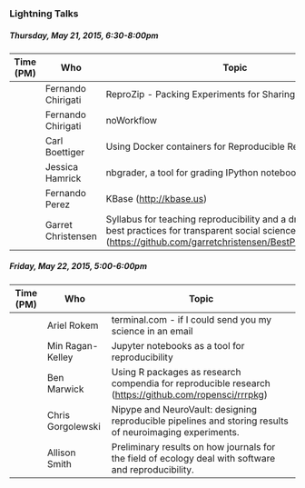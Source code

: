 ### Lightning Talks

##### Thursday, May 21, 2015, 6:30-8:00pm

|   Time (PM)    |  Who   | Topic   |
|--------|-----|----| 
| |Fernando Chirigati| ReproZip - Packing Experiments for Sharing and Publication|
| |Fernando Chirigati| noWorkflow|
| |Carl Boettiger| Using Docker containers for Reproducible Research
| | Jessica Hamrick| nbgrader, a tool for grading IPython notebooks.|
| |Fernando Perez| KBase (http://kbase.us) |
| | Garret Christensen | Syllabus for teaching reproducibility and a draft manual of best practices for transparent social sciences (https://github.com/garretchristensen/BestPracticesManual)| 




##### Friday, May 22, 2015, 5:00-6:00pm


|   Time (PM)    |  Who   | Topic   |
|--------|-----|----| 
| |Ariel Rokem| terminal.com - if I could send you my science in an email|
| |Min Ragan-Kelley| Jupyter notebooks as a tool for reproducibility|
|| Ben Marwick | Using R packages as research compendia for reproducible research (https://github.com/ropensci/rrrpkg)|
||Chris Gorgolewski| Nipype and NeuroVault: designing reproducible pipelines and storing results of neuroimaging experiments.|
| | Allison Smith|Preliminary results on how journals for the field of ecology deal with software and reproducibility. |
